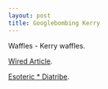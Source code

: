 ```yaml
--- 
layout: post
title: Googlebombing Kerry
---
```

Waffles - Kerry waffles. 

<a href="http://www.wired.com/news/politics/0,1283,63557,00.html">Wired Article</a>.

<a href="http://www.esoteric-diatribe.blogspot.com/">Esoteric * Diatribe</a>.
